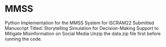 # MMSS
Python Implementation for the MMSS System for ISCRAM22 Submitted Manuscript Titled: Storytelling Simulation for Decision-Making Support to Mitigate Misinformation on Social Media
Unzip the data.zip file first before running the code.

